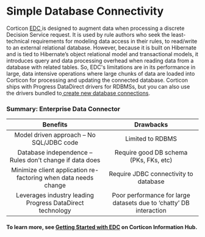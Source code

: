 # Simple Database Connectivity

Corticon [EDC ](https://documentation.progress.com/output/ua/Corticon/#page/corticon%2Fidentity-strategies.html%23)is designed to augment data when processing a discrete Decision Service request. It is used by rule authors who seek the least-technical requirements for modeling data access in their rules, to read/write to an external relational database. However, because it is built on Hibernate and is tied to Hibernate’s object relational model and transactional models, it introduces query and data processing overhead when reading data from a database with related tables. So, EDC's limitations are in its performance in large, data intensive operations where large chunks of data are loaded into Corticon for processing and updating the connected database. Corticon ships with Progress DataDirect drivers for RDBMSs, but you can also use the drivers bundled to[ create new database connections](https://documentation.progress.com/output/ua/Corticon/#page/corticon%2Fusing-datadirect-drivers.html%23).

### Summary: Enterprise Data Connector

|                             Benefits                            |                              Drawbacks                             |
| :-------------------------------------------------------------: | :----------------------------------------------------------------: |
|             Model driven approach – No SQL/JDBC code            |                          Limited to RDBMS                          |
|     Database independence – Rules don’t change if data does     |               Require good DB schema (PKs, FKs, etc)               |
| Minimize client application re-factoring when data needs change |                Require JDBC connectivity to database               |
|    Leverages industry leading Progress DataDirect technology    | Poor performance for large datasets due to ‘chatty’ DB interaction |

#### To learn more, see [Getting Started with EDC](https://docs.progress.com/bundle/corticon-data-integration/page/Getting-Started-with-EDC.html) on Corticon Information Hub.
